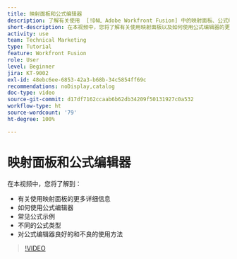 ```yaml
---
title: 映射面板和公式编辑器
description: 了解有关使用  [!DNL Adobe Workfront Fusion] 中的映射面板、公式编辑器和常见公式示例的更多信息。
short-description: 在本视频中，您将了解有关使用映射面板以及如何使用公式编辑器的更多详细信息。
activity: use
team: Technical Marketing
type: Tutorial
feature: Workfront Fusion
role: User
level: Beginner
jira: KT-9002
exl-id: 48ebc6ee-6853-42a3-b68b-34c5854ff69c
recommendations: noDisplay,catalog
doc-type: video
source-git-commit: d17df7162ccaab6b62db34209f50131927c0a532
workflow-type: ht
source-wordcount: '79'
ht-degree: 100%

---
```


# 映射面板和公式编辑器

在本视频中，您将了解到：

* 有关使用映射面板的更多详细信息
* 如何使用公式编辑器
* 常见公式示例
* 不同的公式类型
* 对公式编辑器良好的和不良的使用方法

>[!VIDEO](https://video.tv.adobe.com/v/3415983/?quality=12&learn=on&enablevpops&captions=chi_hans)
